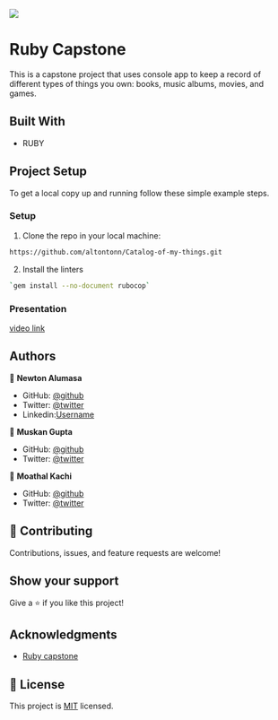 ![](https://img.shields.io/badge/Microverse-blueviolet)

# Ruby Capstone
This is a capstone project that uses console app to keep a record of different types of things you own: books, music albums, movies, and games. 


## Built With
- RUBY

## Project Setup
To get a local copy up and running follow these simple example steps.

### Setup
1. Clone the repo in your local machine:
```bash
https://github.com/altontonn/Catalog-of-my-things.git
```
2. Install the linters
```bash
`gem install --no-document rubocop`
```

### Presentation
[video link](https://drive.google.com/file/d/1ZRHc5NvadcGHRZa6YwhIG0Ycg7XP0RDS/view?usp=share_link)

## Authors

👤 **Newton Alumasa**

- GitHub: [@github](https://github.com/altontonn/)
- Twitter: [@twitter](https://twitter.com/AlumasaNewton)
- Linkedin:[Username](https://www.linkedin.com/in/newton-alumasa/)

👤 **Muskan Gupta**

- GitHub: [@github](https://github.com/muskan2532150)
- Twitter: [@twitter](https://twitter.com/muskan2532150)

👤 **Moathal Kachi**

- GitHub: [@github](https://github.com/Moathal)
- Twitter: [@twitter](https://twitter.com/mo_athal)

## 🤝 Contributing

Contributions, issues, and feature requests are welcome!

## Show your support

Give a ⭐️ if you like this project!

## Acknowledgments
- [Ruby capstone](https://github.com/microverseinc/curriculum-ruby/blob/main/group-capstone/catalog_of_my_things.md)

## 📝 License

This project is [MIT](./MIT.md) licensed.